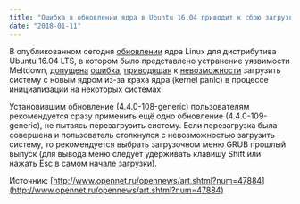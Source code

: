 ```yaml
---
title: "Ошибка в обновлении ядра в Ubuntu 16.04 приводит к сбою загрузки системы"
date: "2018-01-11"
---
```


В опубликованном сегодня [обновлении](https://usn.ubuntu.com/usn/usn-3522-1/) ядра Linux для дистрибутива Ubuntu 16.04 LTS, в котором было представлено устранение уязвимости Meltdown, [допущена](https://usn.ubuntu.com/usn/usn-3522-3/) [ошибка](https://bugs.launchpad.net/ubuntu/+source/linux/+bug/1741934), [приводящая](https://ubuntuforums.org/showthread.php?t=2382157) к [невозможности](https://bugs.launchpad.net/ubuntu/+source/linux/+bug/1742323) загрузить систему с новым ядром из-за краха ядра (kernel panic) в процессе инициализации на некоторых системах.

Установившим обновление (4.4.0-108-generic) пользователям рекомендуется сразу применить ещё одно обновление (4.4.0-109-generic), не пытаясь перезагрузить систему. Если перезагрузка была совершена и пользователь столкнулся с невозможностью загрузить систему, то рекомендуется выбрать загрузочном меню GRUB прошлый выпуск (для вывода меню следует удерживать клавишу Shift или нажать Esc в самом начале загрузки).

Источник: [http://www.opennet.ru/opennews/art.shtml?num=47884](http://www.opennet.ru/opennews/art.shtml?num=47884)


